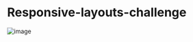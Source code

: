 # Responsive-layouts-challenge

![image](https://user-images.githubusercontent.com/43518356/152723405-3828853d-9b29-496a-a24f-7415f14efa10.png)

